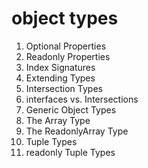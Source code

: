 # object types

1. Optional Properties
2. Readonly Properties
3. Index Signatures
4. Extending Types
5. Intersection Types
6. interfaces vs. Intersections
7. Generic Object Types
8. The Array Type
9. The ReadonlyArray Type
10. Tuple Types
11. readonly Tuple Types

